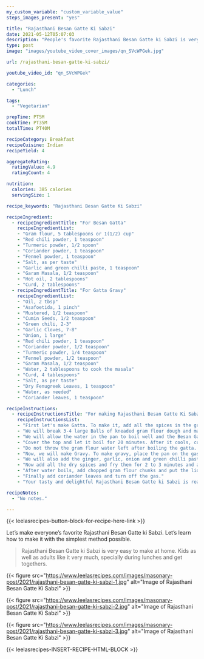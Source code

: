 ```yaml
---
my_custom_variable: "custom_variable_value"
steps_images_present: "yes"

title: "Rajasthani Besan Gatte Ki Sabzi"
date: 2021-05-12T05:07:03
description: "People's favorite Rajasthani Besan Gatte ki Sabzi is very easy to make at home. Let’s learn how to make it in simple and easy to understand way."
type: post
image: "images/youtube_video_cover_images/qn_SVcWPGek.jpg"

url: /rajasthani-besan-gatte-ki-sabzi/

youtube_video_id: "qn_SVcWPGek"

categories: 
  - "Lunch"

tags:
  - "Vegetarian"

prepTime: PT5M
cookTime: PT35M
totalTime: PT40M

recipeCategory: Breakfast
recipeCuisine: Indian
recipeYield: 4

aggregateRating:
  ratingValue: 4.9
  ratingCount: 4

nutrition:
  calories: 385 calories
  servingSize: 1

recipe_keywords: "Rajasthani Besan Gatte Ki Sabzi"

recipeIngredient:
  - recipeIngredientTitle: "For Besan Gatta"
    recipeIngredientList:
    - "Gram flour, 5 tablespoons or 1(1/2) cup" 
    - "Red chili powder, 1 teaspoon" 
    - "Turmeric powder, 1/2 spoon" 
    - "Coriander powder, 1 teaspoon" 
    - "Fennel powder, 1 teaspoon" 
    - "Salt, as per taste" 
    - "Garlic and green chilli paste, 1 teaspoon" 
    - "Garam Masala, 1/2 teaspoon" 
    - "Hot oil, 2 tablespoons" 
    - "Curd, 2 tablespoons" 
  - recipeIngredientTitle: "For Gatta Gravy"
    recipeIngredientList:
    - "Oil, 2 tbsp" 
    - "Asafoetida, 1 pinch" 
    - "Mustered, 1/2 teaspoon" 
    - "Cumin Seeds, 1/2 teaspoon" 
    - "Green chili, 2-3" 
    - "Garlic Cloves, 7-8" 
    - "Onion, 1 large" 
    - "Red chili powder, 1 teaspoon" 
    - "Coriander powder, 1/2 teaspoon" 
    - "Turmeric powder, 1/4 teaspoon" 
    - "Fennel powder, 1/2 teaspoon" 
    - "Garam Masala, 1/2 teaspoon" 
    - "Water, 2 tablespoons to cook the masala" 
    - "Curd, 4 tablespoons" 
    - "Salt, as per taste" 
    - "Dry Fenugreek Leaves, 1 teaspoon" 
    - "Water, as needed" 
    - "Coriander leaves, 1 teaspoon" 

recipeInstructions:
  - recipeInstructionsTitle: "For making Rajasthani Besan Gatte Ki Sabzi"
    recipeInstructionsList:
    - "First let's make Gatta. To make it, add all the spices in the gram flour (besan) and add curd and knead a good dough." 
    - "We will break 3-4 large Balls of kneaded gram flour dough and make thick gram flour rolled cylinders." 
    - "We will allow the water in the pan to boil well and the Besan Gatta will be left in the water for boiling." 
    - "Cover the top and let it boil for 20 minutes. After it cools, cut the rolled cylinders into small pieces." 
    - "Do not throw the gram flour water left after boiling the gatta. Pour it in the gravy. After that and add water as needed." 
    - "Now, we will make Gravy. To make gravy, place the pan on the gas and add oil to it. After the oil gets hot, add asafetida and mustard seeds, and let them crackle well." 
    - "We will also add the ginger, garlic, onion and green chilli paste and allow it to cook well." 
    - "Now add all the dry spices and fry them for 2 to 3 minutes and after adding a little water and curd. We will cook the spices a little longer. Now we will add more water as needed." 
    - "After water boils, add chopped gram flour chunks and put the lid on and allow it to boil / cook for 5 minutes by covering the lid." 
    - "Finally add coriander leaves and turn off the gas." 
    - "Your tasty and delightful Rajasthani Besan Gatte ki Sabzi is ready to be served." 

recipeNotes:
  - "No notes." 

---
```


{{< leelasrecipes-button-block-for-recipe-here-link >}}

Let’s make everyone’s favorite Rajasthani Besan Gatte ki Sabzi. Let’s learn how to make it with the simplest method possible.

> Rajasthani Besan Gatte ki Sabzi is very easy to make at home. Kids as well as adults like it very much, specially during lunches and get togethers.

{{< figure src="https://www.leelasrecipes.com/images/masonary-post/2021/rajasthani-besan-gatte-ki-sabzi-1.jpg" alt="Image of Rajasthani Besan Gatte Ki Sabzi" >}}

{{< figure src="https://www.leelasrecipes.com/images/masonary-post/2021/rajasthani-besan-gatte-ki-sabzi-2.jpg" alt="Image of Rajasthani Besan Gatte Ki Sabzi" >}}

{{< figure src="https://www.leelasrecipes.com/images/masonary-post/2021/rajasthani-besan-gatte-ki-sabzi-3.jpg" alt="Image of Rajasthani Besan Gatte Ki Sabzi" >}}

{{< leelasrecipes-INSERT-RECIPE-HTML-BLOCK >}}

